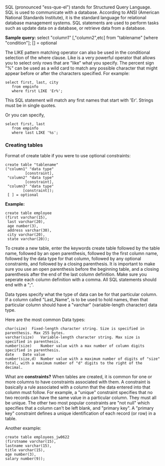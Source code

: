SQL (pronounced "ess-que-el") stands for Structured Query Language. SQL is used to communicate with a database. According to ANSI (American National Standards Institute), it is the standard language for relational database management systems. SQL statements are used to perform tasks such as update data on a database, or retrieve data from a database.

**Sample query:**
select "column1"
  [,"column2",etc]
  from "tablename"
  [where "condition"];
  [] = optional


The LIKE pattern matching operator can also be used in the conditional selection of the where clause. Like is a very powerful operator that allows you to select only rows that are "like" what you specify. The percent sign "%" can be used as a wild card to match any possible character that might appear before or after the characters specified. For example:

```
select first, last, city
   from empinfo
   where first LIKE 'Er%';
```

This SQL statement will match any first names that start with 'Er'. Strings must be in single quotes.

Or you can specify,
```
select first, last
   from empinfo
   where last LIKE '%s';
```



### Creating tables

Format of create table if you were to use optional constraints:
```
create table "tablename"
("column1" "data type"
         [constraint],
 "column2" "data type"
         [constraint],
 "column3" "data type"
        [constraint]);
 [ ] = optional
```


**Example:**

```
create table employee
(first varchar(15),
 last varchar(20),
 age number(3),
 address varchar(30),
 city varchar(20),
 state varchar(20));
```


To create a new table, enter the keywords create table followed by the table name, followed by an open parenthesis, followed by the first column name, followed by the data type for that column, followed by any optional constraints, and followed by a closing parenthesis. It is important to make sure you use an open parenthesis before the beginning table, and a closing parenthesis after the end of the last column definition. Make sure you seperate each column definition with a comma. All SQL statements should end with a ";".


Data types specify what the type of data can be for that particular column. If a column called "Last_Name", is to be used to hold names, then that particular column should have a "varchar" (variable-length character) data type.

Here are the most common Data types:

```
char(size)	Fixed-length character string. Size is specified in parenthesis. Max 255 bytes.
varchar(size)	Variable-length character string. Max size is specified in parenthesis.
number(size)	Number value with a max number of column digits specified in parenthesis.
date	Date value
number(size,d)	Number value with a maximum number of digits of "size" total, with a maximum number of "d" digits to the right of the decimal.
```


What are **constraints?** When tables are created, it is common for one or more columns to have constraints associated with them. A constraint is basically a rule associated with a column that the data entered into that column must follow. For example, a "unique" constraint specifies that no two records can have the same value in a particular column. They must all be unique. The other two most popular constraints are "not null" which specifies that a column can't be left blank, and "primary key". A "primary key" constraint defines a unique identification of each record (or row) in a table.


Another example:

```
create table employees_jw0622
(firstname varchar(15),
lastname varchar(15),
title varchar(15),
age number(3),
salary number(9));
```
